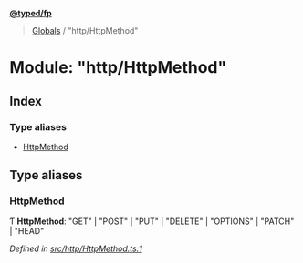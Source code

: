 **[@typed/fp](../README.md)**

> [Globals](../globals.md) / "http/HttpMethod"

# Module: "http/HttpMethod"

## Index

### Type aliases

* [HttpMethod](_http_httpmethod_.md#httpmethod)

## Type aliases

### HttpMethod

Ƭ  **HttpMethod**: \"GET\" \| \"POST\" \| \"PUT\" \| \"DELETE\" \| \"OPTIONS\" \| \"PATCH\" \| \"HEAD\"

*Defined in [src/http/HttpMethod.ts:1](https://github.com/TylorS/typed-fp/blob/f27ba3e/src/http/HttpMethod.ts#L1)*
